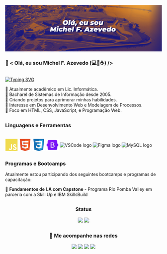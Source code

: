 <img src="https://github.com/michelfariasazevedo/michelfariasazevedo/blob/main/BannerMacapa.png" >

### 👋 < Olá, eu sou Michel F. Azevedo (💻💖☕) />

##

<div align="left"><a href="https://git.io/typing-svg"><img src="https://readme-typing-svg.demolab.com?font=Fira+Code&weight=400&size=25&pause=1000&color=FE8100&background=FF56FF00&center=false&width=435&lines=Web+Design;Design+Grafico;Social+Media+Design;Marketing+Digital" alt="Typing SVG" /></a>
</div>

🔹 Atualmente acadêmico em Lic. Informática.<br/>
🔹 Bacharel de Sistemas de Informação desde 2005.<br/>
🔹 Criando projetos para aprimorar minhas habilidades.<br/>
🔹 Interesse em Desenvolvimento Web e Modelagem de Processos.<br/>
🔹 Foco em HTML, CSS, JavaScript, e Programação Web.<br/>

## <h3 align="left"> Linguagens e Ferramentas </h3>

<div style="display: inline_block"><br/>
  <img align="center" alt="JavaScript logo" height="40" width="40" src="https://raw.githubusercontent.com/devicons/devicon/master/icons/javascript/javascript-plain.svg">
  <img align="center" alt="HTML logo" height="40" width="40" src="https://raw.githubusercontent.com/devicons/devicon/master/icons/html5/html5-original.svg">
  <img align="center" alt="CSS logo" height="40" width="40" src="https://raw.githubusercontent.com/devicons/devicon/master/icons/css3/css3-original.svg">
  <img align="center" alt="BOOTSTRAP logo" height="40" width="40" src="https://raw.githubusercontent.com/devicons/devicon/master/icons/bootstrap/bootstrap-original.svg">
  <img align="center" alt="VSCode logo" height="40" width="40" src="https://cdn.jsdelivr.net/gh/devicons/devicon/icons/vscode/vscode-original.svg">
  <img align="center" alt="Figma logo" height="40" width="40" src="https://cdn.jsdelivr.net/gh/devicons/devicon/icons/figma/figma-original.svg">
  <img align="center" alt="MySQL logo" height="40" width="40" src="https://cdn.jsdelivr.net/gh/devicons/devicon/icons/mysql/mysql-original.svg">
</div>

## <h3 align="left"> Programas e Bootcamps </h3>

<p align="left"> Atualmente estou participando dos seguintes bootcamps e programas de capacitação:</p>

<div align="left">
  🎯 <b>Fundamentos de I.A com Capstone</b> - Programa Rio Pomba Valley em parceria com a Skill Up e IBM SkillsBuild<br>
 
</div>

## <h3 align="center"> Status </h3>

<p align="center">
   <img height="160em" src="https://github-readme-streak-stats.herokuapp.com/?user=michelfariasazevedo&show_icons=true&locale=en&layout=compact&theme=dark" />
   <img height="160em" src="https://github-readme-stats.vercel.app/api?username=michelfariasazevedo&theme=midnight-purple&show_icons=true"/>
</p>

## <h3 align="center"> 📱 Me acompanhe nas redes </h3>

<div align="center"> 
   <a href="https://discord.io/michelfariasazevedo" target="_blank"><img src="https://img.shields.io/badge/Discord-7289DA?style=for-the-badge&logo=discord&logoColor=white" target="_blank"></a>
   <a href="https://instagram.com/mrfreela.mkt" target="_blank"><img src="https://img.shields.io/badge/-Instagram-%23E4405F?style=for-the-badge&logo=instagram&logoColor=white" target="_blank"></a> 
   <a href="https://www.linkedin.com/in/azevedomichel" target="_blank"><img src="https://img.shields.io/badge/-LinkedIn-%230077B5?style=for-the-badge&logo=linkedin&logoColor=white" target="_blank"></a>
   <a href = "mailto:michelfariasazevedo@gmail.com"><img src="https://img.shields.io/badge/-Gmail-%23333?style=for-the-badge&logo=gmail&logoColor=white" target="_blank"></a>
</div>

